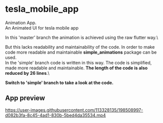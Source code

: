 # tesla_mobile_app

Animation App.\
An Animated UI for tesla mobile app

In this 'master' branch the animation is achieved using the raw flutter way.\

But this lacks readability and maintainability of the code. In order to make code more readable and maintainable **simple_animations** package can be used.\
In the 'simple' branch code is written in this way. The code is simplified, made more readable and maintainable. **The length of the code is also reduced by 26 lines**.\

**Switch to 'simple' branch to take a look at the code.**

## App preview

https://user-images.githubusercontent.com/113328135/198508997-d082b3fa-8c45-4ad1-830b-5bed4da35534.mp4


